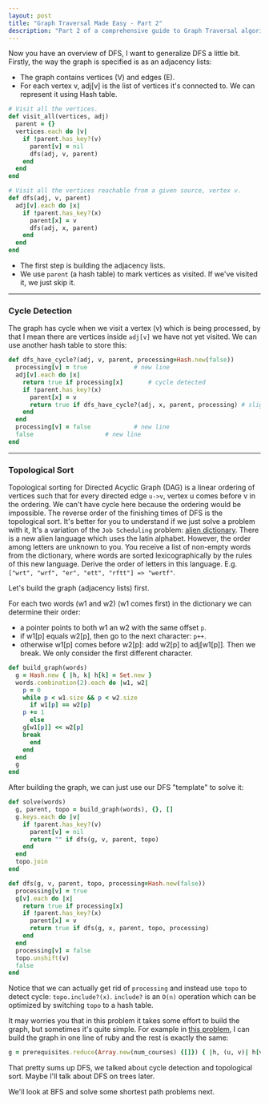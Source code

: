 ```yaml
---
layout: post
title: "Graph Traversal Made Easy - Part 2"
description: "Part 2 of a comprehensive guide to Graph Traversal algorithms which includes Depth First Search and solves some leetcode problems with it."
---
```


Now you have an overview of DFS, I want to generalize DFS a little bit. Firstly, the way the graph is specified is as an adjacency lists:

- The graph contains vertices (V) and edges (E).
- For each vertex v, adj[v] is the list of vertices it's connected to. We can represent it using Hash table.

```ruby
# Visit all the vertices.
def visit_all(vertices, adj)
  parent = {}
  vertices.each do |v|
    if !parent.has_key?(v)
      parent[v] = nil
      dfs(adj, v, parent)
    end
  end
end

# Visit all the vertices reachable from a given source, vertex v.
def dfs(adj, v, parent)
  adj[v].each do |x|
    if !parent.has_key?(x)
      parent[x] = v
      dfs(adj, x, parent)
    end
  end
end
```

- The first step is building the adjacency lists.
- We use `parent` (a hash table) to mark vertices as visited. If we've visited it, we just skip it.

---

### Cycle Detection

The graph has cycle when we visit a vertex (v) which is being processed, by that I mean there are vertices inside `adj[v]` we have not yet visited. We can use another hash table to store this:

```ruby
def dfs_have_cycle?(adj, v, parent, processing=Hash.new(false))
  processing[v] = true		       # new line
  adj[v].each do |x|
    return true if processing[x]       # cycle detected
    if !parent.has_key?(x)
      parent[x] = v
      return true if dfs_have_cycle?(adj, x, parent, processing) # slight change
    end
  end
  processing[v] = false		       # new line
  false				       # new line
end
```

---

### Topological Sort

Topological sorting for Directed Acyclic Graph (DAG) is a linear ordering of vertices such that for every directed edge `u->v`, vertex u comes before v in the ordering. We can't have cycle here because the ordering would be impossible. The reverse order of the finishing times of DFS is the topological sort. It's better for you to understand if we just solve a problem with it, It's a variation of the `Job Scheduling` problem: [alien dictionary](https://leetcode.com/problems/alien-dictionary/description). There is a new alien language which uses the latin alphabet. However, the order among letters are unknown to you. You receive a list of non-empty words from the dictionary, where words are sorted lexicographically by the rules of this new language. Derive the order of letters in this language. E.g. `["wrt", "wrf", "er", "ett", "rftt"] => "wertf"`.

Let's build the graph (adjacency lists) first.

For each two words (w1 and w2) (w1 comes first) in the dictionary we can determine their order:

- a pointer points to both w1 an w2 with the same offset `p`.
- if w1[p] equals w2[p], then go to the next character: `p++`.
- otherwise w1[p] comes before w2[p]: add w2[p] to adj[w1[p]]. Then we break. We only consider the first different character.

```ruby
def build_graph(words)
  g = Hash.new { |h, k| h[k] = Set.new }
  words.combination(2).each do |w1, w2|
    p = 0
    while p < w1.size && p < w2.size
      if w1[p] == w2[p]
	p += 1
      else
	g[w1[p]] << w2[p]
	break
      end
    end
  end
  g
end
```

After building the graph, we can just use our DFS "template" to solve it:

```ruby
def solve(words)
  g, parent, topo = build_graph(words), {}, []
  g.keys.each do |v|
    if !parent.has_key?(v)
      parent[v] = nil
      return "" if dfs(g, v, parent, topo)
    end
  end
  topo.join
end

def dfs(g, v, parent, topo, processing=Hash.new(false))
  processing[v] = true
  g[v].each do |x|
    return true if processing[x]
    if !parent.has_key?(x)
      parent[x] = v
      return true if dfs(g, x, parent, topo, processing)
    end
  end
  processing[v] = false
  topo.unshift(v)
  false
end
```

Notice that we can actually get rid of `processing` and instead use `topo` to detect cycle: `topo.include?(x)`. `include?` is an `O(n)` operation which can be optimized by switching `topo` to a hash table.

It may worries you that in this problem it takes some effort to build the graph, but sometimes it's quite simple. For example in [this problem](https://leetcode.com/problems/course-schedule-ii/description), I can build the graph in one line of ruby and the rest is exactly the same:

```ruby
g = prerequisites.reduce(Array.new(num_courses) {[]}) { |h, (u, v)| h[v] << u; h}
```

That pretty sums up DFS, we talked about cycle detection and topological sort. Maybe I'll talk about DFS on trees later.

We'll look at BFS and solve some shortest path problems next.